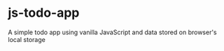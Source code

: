 # js-todo-app
A simple todo app using vanilla JavaScript and data stored on browser's local storage
